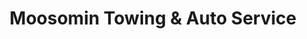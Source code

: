 ---
title: "Moosomin Towing & Auto Service"
url: /moosomin/moosomin-towing-und-auto-service/
shop: Autowerkstatt
---